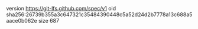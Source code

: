 version https://git-lfs.github.com/spec/v1
oid sha256:26739b355a3c647321c35484390448c5a52d24d2b7778a13c688a5aace0b062e
size 687
